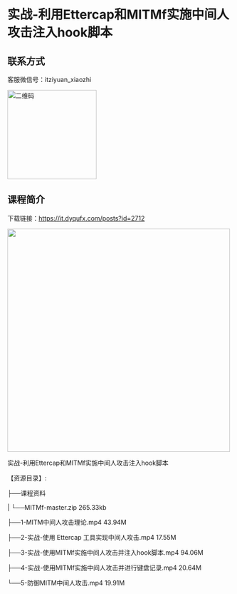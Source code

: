 # 实战-利用Ettercap和MITMf实施中间人攻击注入hook脚本

## 联系方式

客服微信号：itziyuan_xiaozhi

<img src="https://ziyuanyun.oss-cn-guangzhou.aliyuncs.com/common/20240614073449/666b82192834a.jpg" width="200" height="200" alt="二维码">

## 课程简介

下载链接：https://it.dyqufx.com/posts?id=2712

<img src="https://ziyuanyun.oss-cn-guangzhou.aliyuncs.com/yun/20240515184235/6644919ba9c55.jpg" width="500" alt="">

  实战-利用Ettercap和MITMf实施中间人攻击注入hook脚本



 【资源目录】:

 ├──课程资料

 | └──MITMf-master.zip 265.33kb

 ├──1-MITM中间人攻击理论.mp4 43.94M

 ├──2-实战-使用 Ettercap 工具实现中间人攻击.mp4 17.55M

 ├──3-实战-使用MITMf实施中间人攻击并注入hook脚本.mp4 94.06M

 ├──4-实战-使用MITMf实施中间人攻击并进行键盘记录.mp4 20.64M

 └──5-防御MITM中间人攻击.mp4 19.91M

  